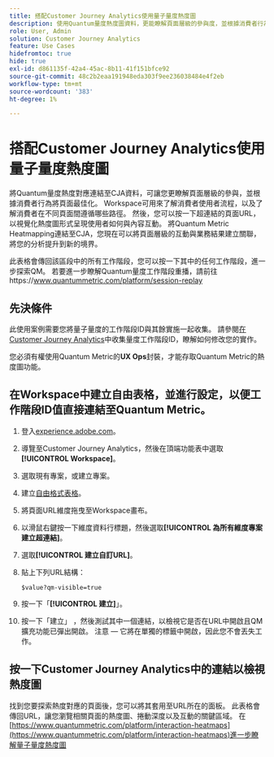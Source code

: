 ```yaml
---
title: 搭配Customer Journey Analytics使用量子量度熱度圖
description: 使用Quantum量度熱度圖資料，更能瞭解頁面層級的參與度，並根據消費者行為最佳化頁面。
role: User, Admin
solution: Customer Journey Analytics
feature: Use Cases
hidefromtoc: true
hide: true
exl-id: d861135f-42a4-45ac-8b11-41f151bfce92
source-git-commit: 48c2b2eaa191948eda303f9ee236038484e4f2eb
workflow-type: tm+mt
source-wordcount: '383'
ht-degree: 1%

---
```


# 搭配Customer Journey Analytics使用量子量度熱度圖

將Quantum量度熱度對應連結至CJA資料，可讓您更瞭解頁面層級的參與，並根據消費者行為將頁面最佳化。 Workspace可用來了解消費者使用者流程，以及了解消費者在不同頁面間遵循哪些路徑。 然後，您可以按一下超連結的頁面URL，以視覺化熱度圖形式呈現使用者如何與內容互動。  將Quantum Metric Heatmapping連結至CJA，您現在可以將頁面層級的互動與業務結果建立關聯，將您的分析提升到新的境界。

此表格會傳回該區段中的所有工作階段，您可以按一下其中的任何工作階段，進一步探索QM。  若要進一步瞭解Quantum量度工作階段重播，請前往https://www.quantummetric.com/platform/session-replay

## 先決條件

此使用案例需要您將量子量度的工作階段ID與其餘實施一起收集。 請參閱[在Customer Journey Analytics](collect-session-id.md)中收集量度工作階段ID，瞭解如何修改您的實作。

您必須有權使用Quantum Metric的&#x200B;**UX Ops**&#x200B;封裝，才能存取Quantum Metric的熱度圖功能。

## 在Workspace中建立自由表格，並進行設定，以便工作階段ID值直接連結至Quantum Metric。

1. 登入[experience.adobe.com](https://experience.adobe.com)。
1. 導覽至Customer Journey Analytics，然後在頂端功能表中選取&#x200B;**[!UICONTROL Workspace]**。
1. 選取現有專案，或建立專案。
1. 建立[自由格式表格](/help/analysis-workspace/visualizations/freeform-table/freeform-table.md)。
1. 將頁面URL維度拖曳至Workspace畫布。
1. 以滑鼠右鍵按一下維度資料行標題，然後選取&#x200B;**[!UICONTROL 為所有維度專案建立超連結]**。
1. 選取&#x200B;**[!UICONTROL 建立自訂URL]**。
1. 貼上下列URL結構：

   ```
   $value?qm-visible=true
   ```

1. 按一下「**[!UICONTROL 建立]**」。

1. 按一下「建立」 ，然後測試其中一個連結，以檢視它是否在URL中開啟且QM擴充功能已彈出開啟。 注意 — 它將在單獨的標籤中開啟，因此您不會丟失工作。


## 按一下Customer Journey Analytics中的連結以檢視熱度圖

找到您要探索熱度對應的頁面後，您可以將其套用至URL所在的面板。 此表格會傳回URL，讓您瀏覽相關頁面的熱度圖、捲動深度以及互動的關鍵區域。  在[https://www.quantummetric.com/platform/interaction-heatmaps](https://www.quantummetric.com/platform/interaction-heatmaps)進一步瞭解量子量度熱度圖


